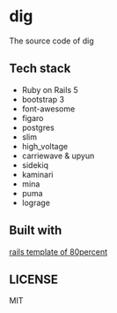 # dig
The source code of dig

## Tech stack

* Ruby on Rails 5
* bootstrap 3
* font-awesome
* figaro
* postgres
* slim
* high_voltage
* carriewave & upyun
* sidekiq
* kaminari
* mina
* puma
* lograge

## Built with

[rails template of 80percent](https://github.com/80percent/rails-template)

## LICENSE
MIT

